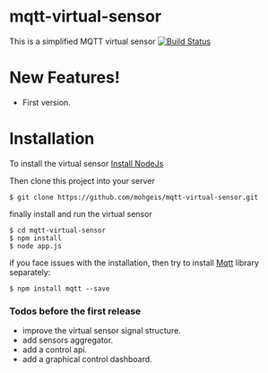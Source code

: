 # mqtt-virtual-sensor
This is a simplified MQTT virtual sensor 
[![Build Status](https://travis-ci.org/joemccann/dillinger.svg?branch=master)](https://travis-ci.org/joemccann/dillinger)

# New Features!

  - First version.

# Installation
To install the virtual sensor
[Install NodeJs](https://nodejs.org/en/download/package-manager/)

Then clone this project into your server
```
$ git clone https://github.com/mohgeis/mqtt-virtual-sensor.git
```
finally install and run the virtual sensor
```
$ cd mqtt-virtual-sensor
$ npm install
$ node app.js
```

if you face issues with the installation, then try to install [Mqtt](https://www.npmjs.com/package/mqtt) library separately:
```
$ npm install mqtt --save
```


### Todos before the first release

 - improve the virtual sensor signal structure.
 - add sensors aggregator.
 - add a control api.
 - add a graphical control dashboard.
